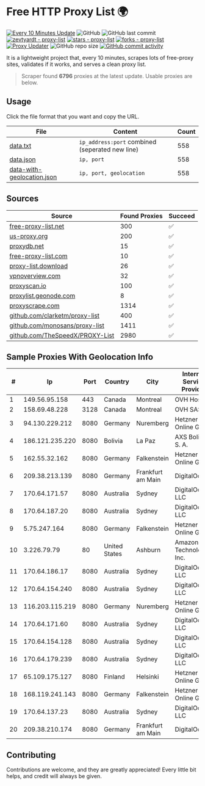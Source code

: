 
# Free HTTP Proxy List 🌍

[![Every 10 Minutes Update](https://github.com/mertguvencli/http-proxy-list/actions/workflows/main.yml/badge.svg?branch=main)](https://github.com/mertguvencli/http-proxy-list/actions/workflows/main.yml)
![GitHub](https://img.shields.io/github/license/mertguvencli/http-proxy-list)
![GitHub last commit](https://img.shields.io/github/last-commit/mertguvencli/http-proxy-list)
[![zevtyardt - proxy-list](https://img.shields.io/static/v1?label=zevtyardt&message=proxy-list&color=blue&logo=github)](https://github.com/zevtyardt/proxy-list "Go to GitHub repo")
[![stars - proxy-list](https://img.shields.io/github/stars/zevtyardt/proxy-list?style=social)](https://github.com/zevtyardt/proxy-list)
[![forks - proxy-list](https://img.shields.io/github/forks/zevtyardt/proxy-list?style=social)](https://github.com/zevtyardt/proxy-list)
[![Proxy Updater](https://github.com/zevtyardt/proxy-list/workflows/Proxy%20Updater/badge.svg)](https://github.com/zevtyardt/proxy-list/actions?query=workflow:"Proxy+Updater")
![GitHub repo size](https://img.shields.io/github/repo-size/zevtyardt/proxy-list)
[![GitHub commit activity](https://img.shields.io/github/commit-activity/m/zevtyardt/proxy-list?logo=commits)](https://github.com/zevtyardt/proxy-list/commits/main)

It is a lightweight project that, every 10 minutes, scrapes lots of free-proxy sites, validates if it works, and serves a clean proxy list.

> Scraper found **6796** proxies at the latest update. Usable proxies are below.

## Usage

Click the file format that you want and copy the URL.

|File|Content|Count|
|----|-------|-----|
|[data.txt](https://raw.githubusercontent.com/mertguvencli/http-proxy-list/main/proxy-list/data.txt)|`ip_address:port` combined (seperated new line)|558|
|[data.json](https://raw.githubusercontent.com/mertguvencli/http-proxy-list/main/proxy-list/data.json)|`ip, port`|558|
|[data-with-geolocation.json](https://raw.githubusercontent.com/mertguvencli/http-proxy-list/main/proxy-list/data-with-geolocation.json)|`ip, port, geolocation`|558|

## Sources

|Source|Found Proxies|Succeed|
|------|-------------|-------|
|[free-proxy-list.net](https://free-proxy-list.net)|300|✅|
|[us-proxy.org](https://www.us-proxy.org)|200|✅|
|[proxydb.net](http://proxydb.net)|15|✅|
|[free-proxy-list.com](https://free-proxy-list.com/?page=&port=&type%5B%5D=http&type%5B%5D=https&up_time=0&search=Search)|10|✅|
|[proxy-list.download](https://www.proxy-list.download/HTTP)|26|✅|
|[vpnoverview.com](https://vpnoverview.com/privacy/anonymous-browsing/free-proxy-servers)|32|✅|
|[proxyscan.io](https://www.proxyscan.io)|100|✅|
|[proxylist.geonode.com](https://proxylist.geonode.com/api/proxy-list?limit=300&page=1&sort_by=lastChecked&sort_type=desc&protocols=http,https)|8|✅|
|[proxyscrape.com](https://api.proxyscrape.com/v2/?request=displayproxies&protocol=http&timeout=10000&country=all&ssl=all&anonymity=all)|1314|✅|
|[github.com/clarketm/proxy-list](https://raw.githubusercontent.com/clarketm/proxy-list/master/proxy-list-raw.txt)|400|✅|
|[github.com/monosans/proxy-list](https://raw.githubusercontent.com/monosans/proxy-list/main/proxies/http.txt)|1411|✅|
|[github.com/TheSpeedX/PROXY-List](https://raw.githubusercontent.com/TheSpeedX/PROXY-List/master/http.txt)|2980|✅|


## Sample Proxies With Geolocation Info

|#|Ip|Port|Country|City|Internet Service Provider|
|-|--|----|-------|----|-------------------------|
|1|149.56.95.158|443|Canada|Montreal|OVH Hosting|
|2|158.69.48.228|3128|Canada|Montreal|OVH SAS|
|3|94.130.229.212|8080|Germany|Nuremberg|Hetzner Online GmbH|
|4|186.121.235.220|8080|Bolivia|La Paz|AXS Bolivia S. A.|
|5|162.55.32.162|8080|Germany|Falkenstein|Hetzner Online GmbH|
|6|209.38.213.139|8080|Germany|Frankfurt am Main|DigitalOcean|
|7|170.64.171.57|8080|Australia|Sydney|DigitalOcean, LLC|
|8|170.64.187.20|8080|Australia|Sydney|DigitalOcean, LLC|
|9|5.75.247.164|8080|Germany|Falkenstein|Hetzner Online GmbH|
|10|3.226.79.79|80|United States|Ashburn|Amazon Technologies Inc.|
|11|170.64.186.17|8080|Australia|Sydney|DigitalOcean, LLC|
|12|170.64.154.240|8080|Australia|Sydney|DigitalOcean, LLC|
|13|116.203.115.219|8080|Germany|Nuremberg|Hetzner Online GmbH|
|14|170.64.171.60|8080|Australia|Sydney|DigitalOcean, LLC|
|15|170.64.154.128|8080|Australia|Sydney|DigitalOcean, LLC|
|16|170.64.179.239|8080|Australia|Sydney|DigitalOcean, LLC|
|17|65.109.175.127|8080|Finland|Helsinki|Hetzner Online GmbH|
|18|168.119.241.143|8080|Germany|Falkenstein|Hetzner Online GmbH|
|19|170.64.137.23|8080|Australia|Sydney|DigitalOcean, LLC|
|20|209.38.210.174|8080|Germany|Frankfurt am Main|DigitalOcean|



## Contributing

Contributions are welcome, and they are greatly appreciated! Every
little bit helps, and credit will always be given.

